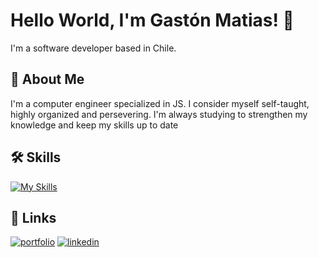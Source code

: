# Hello World, I'm Gastón Matias! 👋
I'm a software developer based in Chile. 

## 🚀 About Me
I'm a computer engineer specialized in JS. I consider myself self-taught, highly organized and persevering.
I'm always studying to strengthen my knowledge and keep my skills up to date

## 🛠 Skills
[![My Skills](https://skillicons.dev/icons?i=js,react,nextjs,nodejs,py,django,cs,dotnet,postgres,linux)](https://skillicons.dev)

## 🔗 Links
[![portfolio](https://img.shields.io/badge/my_portfolio-000?style=for-the-badge&logo=ko-fi&logoColor=white)](https://gastonvillagra.vercel.app/)
[![linkedin](https://img.shields.io/badge/linkedin-0A66C2?style=for-the-badge&logo=linkedin&logoColor=white)](https://www.linkedin.com/in/gaston-villagra/)
